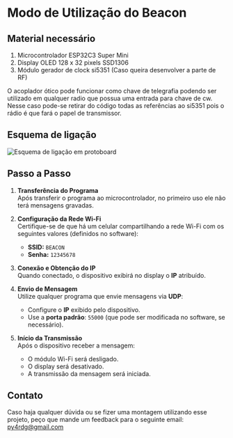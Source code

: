# Modo de Utilização do Beacon

## Material necessário

1. Microcontrolador ESP32C3 Super Mini
2. Display OLED 128 x 32 pixels SSD1306
3. Módulo gerador de clock si5351 (Caso queira desenvolver a parte de RF)
   
O acoplador ótico pode funcionar como chave de telegrafia podendo ser utilizado em qualquer radio que possua uma entrada para chave de cw. Nesse caso pode-se retirar do código todas as referências ao si5351 pois o rádio é que fará o papel de transmissor.
## Esquema de ligação
![Esquema de ligação em protoboard](https://github.com/rodrigo-alima/BeaconESP32C3SuperMini/tree/main/BEACON-ESP32SuprMini_bb.jpg)

## Passo a Passo

1. **Transferência do Programa**  
   Após transferir o programa ao microcontrolador, no primeiro uso ele não terá mensagens gravadas.

2. **Configuração da Rede Wi-Fi**  
   Certifique-se de que há um celular compartilhando a rede Wi-Fi com os seguintes valores (definidos no software):  
   - **SSID:** `BEACON`  
   - **Senha:** `12345678`

3. **Conexão e Obtenção do IP**  
   Quando conectado, o dispositivo exibirá no display o **IP** atribuído. 

4. **Envio de Mensagem**  
   Utilize qualquer programa que envie mensagens via **UDP**:  
   - Configure o **IP** exibido pelo dispositivo.  
   - Use a **porta padrão**: `55000` (que pode ser modificada no software, se necessário).

5. **Início da Transmissão**  
   Após o dispositivo receber a mensagem:  
   - O módulo Wi-Fi será desligado.  
   - O display será desativado.  
   - A transmissão da mensagem será iniciada.

## Contato

Caso haja qualquer dúvida ou se fizer uma montagem utilizando esse projeto, peço que mande um feedback para o seguinte email: py4rdg@gmail.com 

